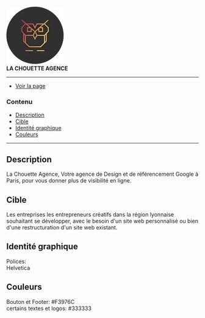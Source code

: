 ![project Image](img/logo.webp) </br> <strong>LA CHOUETTE AGENCE</strong>

---

- [Voir la page](https://xab88.github.io/AlexanderBache_4_30092021/) 

### Contenu

- [Description](#description)
- [Cible](#Cible)
- [Identité graphique](#identité-graphique)
- [Couleurs](#couleurs)

---


## Description

La Chouette Agence, Votre agence de Design et de référencement Google à Paris, pour vous donner plus de visibilité en ligne.

## Cible

Les entreprises les entrepreneurs créatifs dans la région lyonnaise souhaitant se développer, avec le besoin d'un site web personnalisé ou bien d'une restructuration d'un site web existant.

## Identité graphique

Polices:<br/>
Helvetica

## Couleurs

Bouton et Footer: #F3976C<br/>
certains textes et logos: #333333


